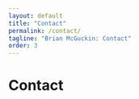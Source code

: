 ```yaml
---
layout: default
title: "Contact"
permalink: /contact/
tagline: "Brian McGuckin: Contact"
order: 3
---
```

<head>
<h1>Contact</h1>
<link rel="stylesheet" href="https://use.fontawesome.com/releases/v5.4.2/css/all.css">
</head>

<body>
<a href="https://github.com/brianmcguckin">
  <i class="fab fa-github" style="size:36px;color:black"></i>
</a>

<a href="https://www.linkedin.com/in/bmcguckin/">
  <i class="fab fa-linkedin" style="size:36px;color:#0077B5"></i>
</a>

<a href="https://angel.co/brianmcguckin">
  <i class="fab fa-angellist" style="size:36px;color:black"></i>
</a>

<a href="mailto:bmcguckin87@gmail.com">
  <i class="fas fa-envelope" style="size:36px;color:#dd4b39"></i>
</a>
</body>
